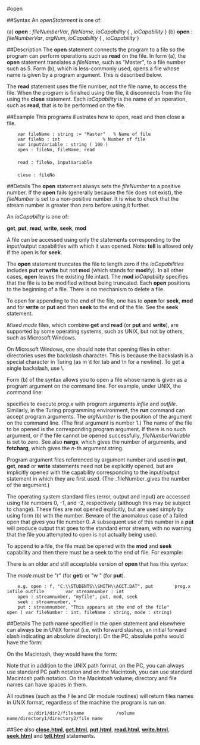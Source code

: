 
#open

##Syntax
An _openStatement_ is one of:


(a) **open** : _fileNumberVar_, _fileName_, _ioCapability_
{ , _ioCapability_ }
(b) **open** : _fileNumberVar_, _argNum_, _ioCapability_
{ , _ioCapability_ }



##Description
The **open** statement connects the program to a file so the program can perform operations such as **read** on the file. In form (a), the **open** statement translates a _fileName_, such as "Master", to a file number such as 5. Form (b), which is less-commonly used, opens a file whose name is given by a program argument. This is described below.

The **read** statement uses the file number, not the file name, to access the file. When the program is finished using the file, it disconnects from the file using the **close** statement. Each _ioCapability_ is the name of an operation, such as **read**, that is to be performed on the file.


##Example
This programs illustrates how to open, read and then close a file.

        var fileName : string := "Master"   % Name of file
        var fileNo : int                % Number of file
        var inputVariable : string ( 100 )
        open : fileNo, fileName, read
        
        read : fileNo, inputVariable
        
        close : fileNo
##Details
The **open** statement always sets the _fileNumber_ to a positive number. If the **open** fails (generally because the file does not exist), the _fileNumber_ is set to a non-positive number. It is wise to check that the stream number is greater than zero before using it further.

An _ioCapability_ is one of:


**get**, **put**, **read**, **write**, **seek**, **mod**


A file can be accessed using only the statements corresponding to the input/output capabilities with which it was opened. Note: **tell** is allowed only if the open is for **seek**.

The **open** statement truncates the file to length zero if the _ioCapabilities_ includes **put** or **write** but not **mod** (which stands for **mod**ify). In all other cases, **open** leaves the existing file intact. The **mod** _ioCapability_ specifies that the file is to be modified without being truncated. Each **open** positions to the beginning of a file. There is no mechanism to delete a file.

To open for appending to the end of the file, one has to **open** for **seek**, **mod** and for **write** or **put** and then **seek** to the end of the file. See the **seek** statement.

_Mixed mode_ files, which combine **get** and **read** (or **put** and **write**), are supported by some operating systems, such as UNIX, but not by others, such as Microsoft Windows.

On Microsoft Windows, one should note that opening files in other directories uses the backslash character. This is because the backslash is a special character in Turing (as in \t for tab and \n for a newline). To get a single backslash, use \\.

Form (b) of the syntax  allows you to open a file whose name is given as a program argument on the command line. For example, under UNIX, the command line:

specifies to execute _prog.x_ with program arguments _infile_ and _outfile_. Similarly, in the Turing programming environment, the **run** command can accept program arguments. The _argNumber_ is the position of the argument on the command line. (The first argument is number 1.)  The name of the file to be opened is the corresponding program argument. If there is no such argument, or if the file cannot be opened successfully, _fileNumberVariable_ is set to zero. See also **nargs**, which gives the number of arguments, and **fetcharg**, which gives the _n_-th argument string.

Program argument files referenced by argument number and used in **put**, **get**, **read** or **write** statements need not be explicitly opened, but are implicitly opened with the capability corresponding to the input/output statement in which they are first used. (The _fileNumber_gives the number of the argument.)

The operating system standard files (error, output and input) are accessed using file numbers 0, -1, and -2, respectively (although this may be subject to change). These files are not opened explicitly, but are used simply by using form (b) with the number. Beware of the anomalous case of a failed open that gives you file number 0. A subsequent use of this number in a **put** will produce output that goes to the standard error stream, with no warning that the file you attempted to open is not actually being used.

To append to a file, the file must be opened with the **mod** and **seek** capability and then there must be a seek to the end of file. For example:

There is an older and still acceptable version of **open** that has this syntax:

The _mode_ must be "r" (for **get**) or "w " (for **put**).

        e.g. open : f, "C:\\STUDENTS\\SMITH\\ACCT.DAT", put        prog.x infile outfile        var streamnumber : int
        open : streamnumber, "myfile", put, mod, seek
        seek : streamnumber, *
        put : streamnumber, "This appears at the end of the file"        open ( var fileNumber : int, fileName : string, mode : string)
##Details
The path name specified in the open statement and elsewhere can always be in UNIX format (i.e. with forward slashes, an initial forward slash indicating an absolute directory). On the PC, absolute paths would have the form:

On the Macintosh, they would have the form:

Note that in addition to the UNIX path format, on the PC, you can always use standard PC path notation and on the Macintosh, you can use standard Macintosh path notation. On the Macintosh volume, directory and file names can have spaces in them.

All routines (such as the File and Dir module routines) will return files names in UNIX format, regardless of the machine the program is run on.

            a:/dir1/dir2/filename            /volume name/directory1/directory2/file name
##See also
**[close.html](close)**, **[get.html](get)**, **[put.html](put)**, **[read.html](read)**, **[write.html](write)**, **[seek.html](seek)** and **[tell.html](tell)** statements.

